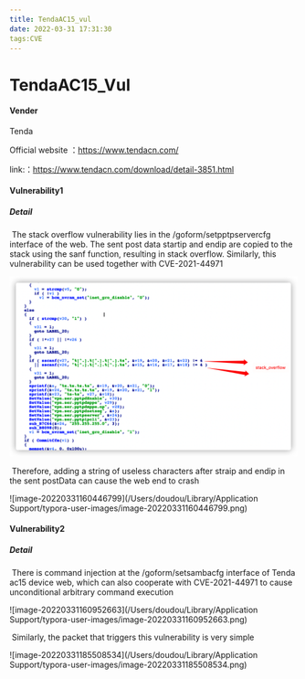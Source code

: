 ```yaml
---
title: TendaAC15_vul
date: 2022-03-31 17:31:30
tags:CVE
---
```


# TendaAC15_Vul

#### Vender

Tenda

Official website ：https://www.tendacn.com/

link:：https://www.tendacn.com/download/detail-3851.html

#### Vulnerability1

##### Detail

​	The stack overflow vulnerability lies in the /goform/setpptpservercfg interface of the web. The sent post data startip and endip are copied to the stack using the sanf function, resulting in stack overflow. Similarly, this vulnerability can be used together with CVE-2021-44971

​	<img src="https://raw.githubusercontent.com/doudoudedi/blog-img/master/img/image-20220331155216047.png" alt="image-20220331155216047" style="zoom:50%;" />

​	Therefore, adding a string of useless characters after straip and endip in the sent postData can cause the web end to crash

![image-20220331160446799](/Users/doudou/Library/Application Support/typora-user-images/image-20220331160446799.png)

#### Vulnerability2

##### Detail

​	There is command injection at the /goform/setsambacfg interface of Tenda ac15 device web, which can also cooperate with CVE-2021-44971 to cause unconditional arbitrary command execution

![image-20220331160952663](/Users/doudou/Library/Application Support/typora-user-images/image-20220331160952663.png)

​	Similarly, the packet that triggers this vulnerability is very simple

![image-20220331185508534](/Users/doudou/Library/Application Support/typora-user-images/image-20220331185508534.png)				
